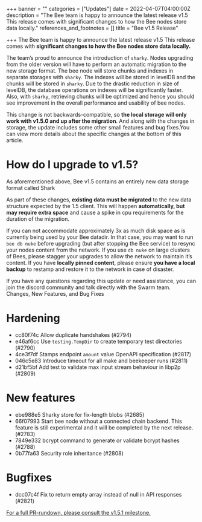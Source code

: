 +++
banner = ""
categories = ["Updates"]
date = 2022-04-07T04:00:00Z
description = "The Bee team is happy to announce the latest release v1.5 This release comes with significant changes to how the Bee nodes store data locally."
references_and_footnotes = []
title = "Bee v1.5 Release"

+++
The Bee team is happy to announce the latest release v1.5 This release comes with **significant changes to how the Bee nodes store data locally.**

The team’s proud to announce the introduction of `sharky`. Nodes upgrading from the older version will have to perform an automatic migration to the new storage format. The bee node will store chunks and indexes in separate storages with `sharky`. The indexes will be stored in levelDB and the chunks will be stored in `sharky`. Due to the drastic reduction in size of levelDB, the database operations on indexes will be significantly faster. Also, with `sharky`, retrieving chunks will be optimized and hence you should see improvement in the overall performance and usability of bee nodes.

This change is not backwards-compatible, so **the local storage will only work with v1.5.0 and up after the migration**. And along with the changes in storage, the update includes some other small features and bug fixes.You can view more details about the specific changes at the bottom of this article.

# How do I upgrade to v1.5?

As aforementioned above, Bee v1.5 contains an entirely new data storage format called Shark

As part of these changes, **existing data must be migrated** to the new data structure expected by the 1.5 client. This will happen **automatically, but may require extra space** and cause a spike in cpu requirements for the duration of the migration.

If you can not accommodate approximately 3x as much disk space as is currently being used by your Bee datadir. In that case, you may want to run `bee db nuke` before upgrading (but after stopping the Bee service) to resync your nodes content from the network. If you use `db nuke` on large clusters of Bees, please stagger your upgrades to allow the network to maintain it’s content. If you have **locally pinned content**, please ensure **you have a local backup** to restamp and restore it to the network in case of disaster.

If you have any questions regarding this update or need assistance, you can join the discord community and talk directly with the Swarm team.  
Changes, New Features, and Bug Fixes

# Hardening

* cc80f74c Allow duplicate handshakes (#2794)
* e46af6cc Use `testing.TempDir` to create temporary test directories (#2790)
* 4ce3f7df Stamps endpoint `amount` value OpenAPI specification (#2817)
* 046c5e83 Introduce timeout for all make and beekeeper runs (#2811)
* d21bf5bf Add test to validate max input stream behaviour in libp2p (#2809)

# New features

* ebe988e5 Sharky store for fix-length blobs (#2685)
* 66f07993 Start bee node without a connected chain backend. This feature is still experimental and it will be completed by the next release. (#2783)
* 7849e332 bcrypt command to generate or validate bcrypt hashes (#2788)
* 0b77fa63 Security role inheritance (#2808)

# Bugfixes

* dcc07c4f Fix to return empty array instead of null in API responses (#2821)

[For a full PR-rundown, please consult the v1.5.1 milestone.](https://github.com/ethersphere/bee/releases/tag/v1.5.1)